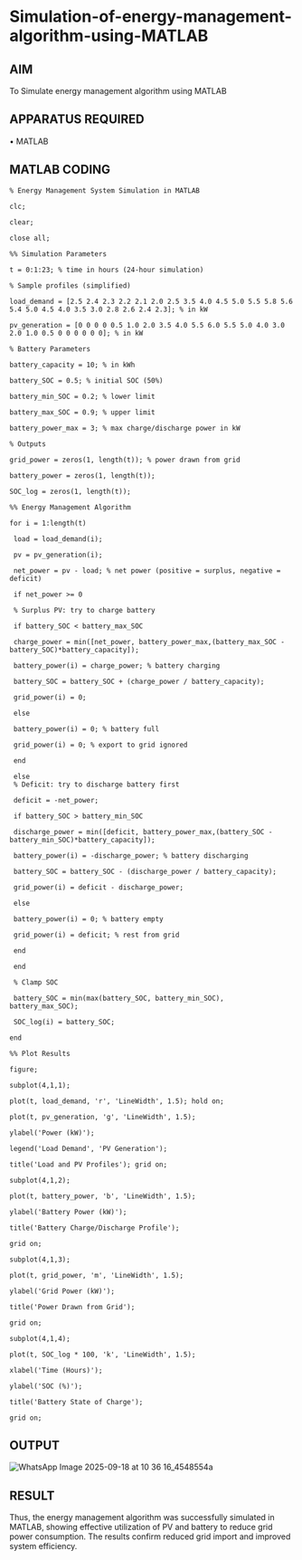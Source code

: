 # Simulation-of-energy-management-algorithm-using-MATLAB
## AIM
To Simulate energy management algorithm using MATLAB

## APPARATUS REQUIRED
•	MATLAB

## MATLAB CODING
```
% Energy Management System Simulation in MATLAB

clc; 

clear;

close all;

%% Simulation Parameters

t = 0:1:23; % time in hours (24-hour simulation)

% Sample profiles (simplified)

load_demand = [2.5 2.4 2.3 2.2 2.1 2.0 2.5 3.5 4.0 4.5 5.0 5.5 5.8 5.6 5.4 5.0 4.5 4.0 3.5 3.0 2.8 2.6 2.4 2.3]; % in kW

pv_generation = [0 0 0 0 0.5 1.0 2.0 3.5 4.0 5.5 6.0 5.5 5.0 4.0 3.0 2.0 1.0 0.5 0 0 0 0 0 0]; % in kW

% Battery Parameters

battery_capacity = 10; % in kWh

battery_SOC = 0.5; % initial SOC (50%)

battery_min_SOC = 0.2; % lower limit

battery_max_SOC = 0.9; % upper limit

battery_power_max = 3; % max charge/discharge power in kW

% Outputs

grid_power = zeros(1, length(t)); % power drawn from grid

battery_power = zeros(1, length(t));

SOC_log = zeros(1, length(t));

%% Energy Management Algorithm

for i = 1:length(t)
    
 load = load_demand(i);
 
 pv = pv_generation(i);

 net_power = pv - load; % net power (positive = surplus, negative = deficit)
 
 if net_power >= 0
     
 % Surplus PV: try to charge battery
 
 if battery_SOC < battery_max_SOC
     
 charge_power = min([net_power, battery_power_max,(battery_max_SOC - battery_SOC)*battery_capacity]);
 
 battery_power(i) = charge_power; % battery charging
 
 battery_SOC = battery_SOC + (charge_power / battery_capacity);
 
 grid_power(i) = 0;
 
 else
     
 battery_power(i) = 0; % battery full
 
 grid_power(i) = 0; % export to grid ignored
 
 end
 
 else
 % Deficit: try to discharge battery first
 
 deficit = -net_power;
 
 if battery_SOC > battery_min_SOC
     
 discharge_power = min([deficit, battery_power_max,(battery_SOC - battery_min_SOC)*battery_capacity]);
 
 battery_power(i) = -discharge_power; % battery discharging
 
 battery_SOC = battery_SOC - (discharge_power / battery_capacity);
 
 grid_power(i) = deficit - discharge_power;
 
 else
     
 battery_power(i) = 0; % battery empty
 
 grid_power(i) = deficit; % rest from grid
 
 end
 
 end
 
 % Clamp SOC
 
 battery_SOC = min(max(battery_SOC, battery_min_SOC), battery_max_SOC);
 
 SOC_log(i) = battery_SOC;
 
end

%% Plot Results

figure;

subplot(4,1,1);

plot(t, load_demand, 'r', 'LineWidth', 1.5); hold on;

plot(t, pv_generation, 'g', 'LineWidth', 1.5);

ylabel('Power (kW)');

legend('Load Demand', 'PV Generation');

title('Load and PV Profiles'); grid on;

subplot(4,1,2);

plot(t, battery_power, 'b', 'LineWidth', 1.5);

ylabel('Battery Power (kW)');

title('Battery Charge/Discharge Profile');

grid on;

subplot(4,1,3);

plot(t, grid_power, 'm', 'LineWidth', 1.5);

ylabel('Grid Power (kW)');

title('Power Drawn from Grid');

grid on;

subplot(4,1,4);

plot(t, SOC_log * 100, 'k', 'LineWidth', 1.5);

xlabel('Time (Hours)');

ylabel('SOC (%)');

title('Battery State of Charge');

grid on;
```

## OUTPUT

![WhatsApp Image 2025-09-18 at 10 36 16_4548554a](https://github.com/user-attachments/assets/f260f73c-1319-4d0c-bde0-a34c15daf227)


## RESULT
  Thus, the energy management algorithm was successfully simulated in MATLAB, showing effective utilization of PV and battery to reduce grid power consumption. The results confirm reduced grid import and improved system efficiency.
